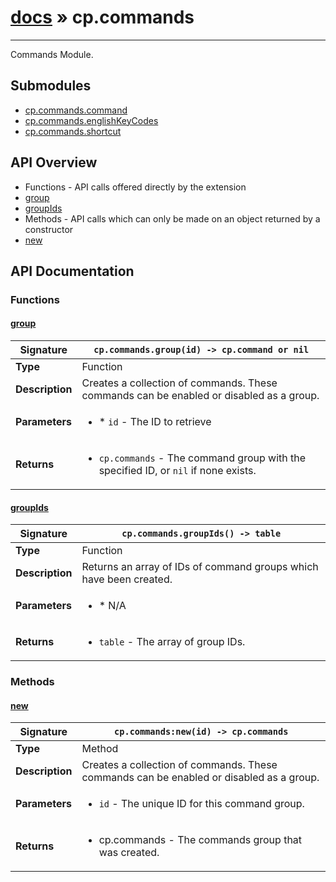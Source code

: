 # [docs](index.md) » cp.commands
---

Commands Module.

## Submodules
 * [cp.commands.command](cp.commands.command.md)
 * [cp.commands.englishKeyCodes](cp.commands.englishKeyCodes.md)
 * [cp.commands.shortcut](cp.commands.shortcut.md)

## API Overview
* Functions - API calls offered directly by the extension
 * [group](#group)
 * [groupIds](#groupids)
* Methods - API calls which can only be made on an object returned by a constructor
 * [new](#new)

## API Documentation

### Functions

#### [group](#group)
| <span style="text-align: left;">**Signature**</span> | <span style="text-align: left;">`cp.commands.group(id) -> cp.command or nil` </span>                                                |
| -----------------------------------------------------|---------------------------------------------------------------------------------------------------------|
| **Type**                                             | Function                                                                                         |
| **Description**                                      | Creates a collection of commands. These commands can be enabled or disabled as a group.                                                                                         |
| **Parameters**                                       | <ul><li>* `id`		- The ID to retrieve</li></ul> |
| **Returns**                                          | <ul><li>`cp.commands` - The command group with the specified ID, or `nil` if none exists.</li></ul>          |

#### [groupIds](#groupids)
| <span style="text-align: left;">**Signature**</span> | <span style="text-align: left;">`cp.commands.groupIds() -> table` </span>                                                |
| -----------------------------------------------------|---------------------------------------------------------------------------------------------------------|
| **Type**                                             | Function                                                                                         |
| **Description**                                      | Returns an array of IDs of command groups which have been created.                                                                                         |
| **Parameters**                                       | <ul><li>* N/A</li></ul> |
| **Returns**                                          | <ul><li>`table` - The array of group IDs.</li></ul>          |

### Methods

#### [new](#new)
| <span style="text-align: left;">**Signature**</span> | <span style="text-align: left;">`cp.commands:new(id) -> cp.commands` </span>                                                |
| -----------------------------------------------------|---------------------------------------------------------------------------------------------------------|
| **Type**                                             | Method                                                                                         |
| **Description**                                      | Creates a collection of commands. These commands can be enabled or disabled as a group.                                                                                         |
| **Parameters**                                       | <ul><li>`id`		- The unique ID for this command group.</li></ul> |
| **Returns**                                          | <ul><li>cp.commands - The commands group that was created.</li></ul>          |

